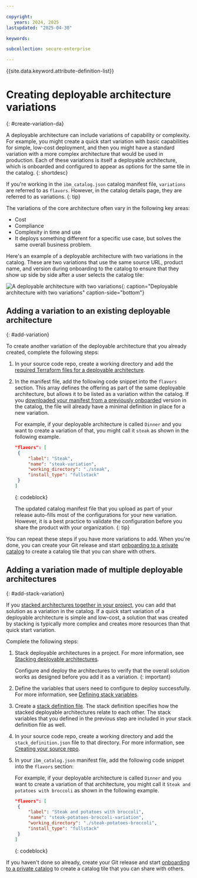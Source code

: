 ```yaml
---

copyright:
   years: 2024, 2025
lastupdated: "2025-04-30"

keywords:

subcollection: secure-enterprise

---
```


{{site.data.keyword.attribute-definition-list}}

# Creating deployable architecture variations
{: #create-variation-da}

A deployable architecture can include variations of capability or complexity. For example, you might create a quick start variation with basic capabilities for simple, low-cost deployment, and then you might have a standard variation with a more complex architecture that would be used in production. Each of these variations is itself a deployable architecture, which is onboarded and configured to appear as options for the same tile in the catalog.
{: shortdesc}

If you're working in the `ibm_catalog.json` catalog manifest file, `variations` are referred to as `flavors`. However, in the catalog details page, they are referred to as variations.
{: tip}

The variations of the core architecture often vary in the following key areas:

* Cost
* Compliance
* Complexity in time and use
* It deploys something different for a specific use case, but solves the same overall business problem.

Here's an example of a deployable architecture with two variations in the catalog. These are two variations that use the same source URL, product name, and version during onboarding to the catalog to ensure that they show up side by side after a user selects the catalog tile:

![A deployable architecture with two variations](images/variation-example.png "Deployable architecture with two variations"){: caption="Deployable architecture with two variations" caption-side="bottom"}

## Adding a variation to an existing deployable architecture
{: #add-variation}

To create another variation of the deployable architecture that you already created, complete the following steps:

1. In your source code repo, create a working directory and add the [required Terraform files for a deployable architecture](/docs/secure-enterprise?topic=secure-enterprise-create-da#required-files).
1. In the manifest file, add the following code snippet into the `flavors` section. This array defines the offering as part of the same deployable architecture, but allows it to be listed as a variation within the catalog. If you [downloaded your manifest from a previously onboarded](/docs/secure-enterprise?topic=secure-enterprise-onboard-da#download-manifest) version in the catalog, the file will already have a minimal definition in place for a new variation.

   For example, if your deployable architecture is called `Dinner` and you want to create a variation of that, you might call it `steak` as shown in the following example.

   ```json
   "flavors": [
    {
        "label": "Steak",
        "name": "steak-variation",
        "working_directory": "./steak",
        "install_type": "fullstack"
    }
   ]
   ```
   {: codeblock}

   The updated catalog manifest file that you upload as part of your release auto-fills most of the configurations for your new variation. However, it is a best practice to validate the configuration before you share the product with your organization.
   {: tip}

You can repeat these steps if you have more variations to add. When you're done, you can create your Git release and start [onboarding to a private catalog](/docs/secure-enterprise?topic=secure-enterprise-onboard-da) to create a catalog tile that you can share with others.

## Adding a variation made of multiple deployable architectures
{: #add-stack-variation}

If you [stacked architectures together in your project](/docs/secure-enterprise?topic=secure-enterprise-config-stack&interface=ui), you can add that solution as a variation in the catalog. If a quick start variation of a deployable architecture is simple and low-cost, a solution that was created by stacking is typically more complex and creates more resources than that quick start variation. 

Complete the following steps:

1. Stack deployable architectures in a project. For more information, see [Stacking deployable architectures](/docs/secure-enterprise?topic=secure-enterprise-config-stack&interface=ui). 
   
   Configure and deploy the architectures to verify that the overall solution works as designed before you add it as a variation. 
   {: important}

1. Define the variables that users need to configure to deploy successfully. For more information, see [Defining stack variables](/docs/secure-enterprise?topic=secure-enterprise-config-stack&interface=ui#stack-define-variables).
1. Create a [stack definition file](/docs/secure-enterprise?topic=secure-enterprise-stack-definition). The stack definition specifies how the stacked deployable architectures relate to each other. The stack variables that you defined in the previous step are included in your stack definition file as well. 
1. In your source code repo, create a working directory and add the `stack_definition.json` file to that directory. For more information, see [Creating your source repo](/docs/secure-enterprise?topic=secure-enterprise-create-da#source-repo-da).
1. In your `ibm_catalog.json` manifest file, add the following code snippet into the `flavors` section:

   For example, if your deployable architecture is called `Dinner` and you want to create a variation of that architecture, you might call it `Steak and potatoes with broccoli` as shown in the following example.

   ```json
   "flavors": [
    {
        "label": "Steak and potatoes with broccoli",
        "name": "steak-potatoes-broccoli-variation",
        "working_directory": "./steak-potatoes-broccoli",
        "install_type": "fullstack"
    }
   ]
   ```
   {: codeblock}

If you haven't done so already, create your Git release and start [onboarding to a private catalog](/docs/secure-enterprise?topic=secure-enterprise-onboard-da) to create a catalog tile that you can share with others.
